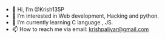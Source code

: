 - 👋 Hi, I’m @Krish135P
- 👀 I’m interested in Web development, Hacking and python.
- 🌱 I’m currently learning C language , JS.
- 📫 How to reach me via email: krishpaliyar@gmail.com

<!---
Krish135P/Krish135P is a ✨ special ✨ repository because its `README.md` (this file) appears on your GitHub profile.
You can click the Preview link to take a look at your changes.
--->
